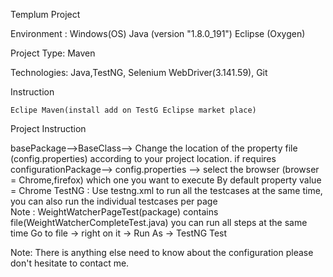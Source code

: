 Templum Project

Environment : Windows(OS) Java (version "1.8.0_191") Eclipse (Oxygen)

Project Type: Maven

Technologies: Java,TestNG, Selenium WebDriver(3.141.59), Git

Instruction

    Eclipe Maven(install add on TestG Eclipse market place)
    
Project Instruction

 basePackage-->BaseClass--> Change the location of the property file (config.properties) according
                            to your project location. if requires
 configurationPackage--> config.properties --> select the browser (browser = Chrome,firefox) which one you want to execute 
                                               By default property value = Chrome
TestNG : Use testng.xml to run all the testcases at the same time, you can also run the individual testcases per page  
Note : WeightWatcherPageTest(package) contains file(WeightWatcherCompleteTest.java) you can run all steps at the same time 
Go to file -> right on it -> Run As -> TestNG Test


Note: There is anything else need to know about the configuration please don't hesitate to contact me.
